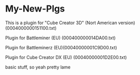 # My-New-Plgs

This is a plugin for "Cube Creator 3D" (Nort American version) (0004000000151100.txt)

Plugin for Battleminer (EU) (000400000014DA00.txt)

Plugin for Battleminerz (EU)(00040000001C9D00.txt)

Plugin for Cube Creator DX (EU)
(00040000001D2E00.txt)

basic stuff, so yeah pretty lame

